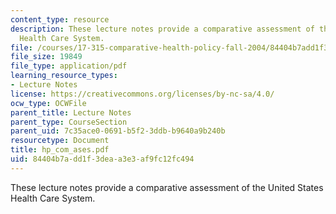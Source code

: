 ```yaml
---
content_type: resource
description: These lecture notes provide a comparative assessment of the United States
  Health Care System.
file: /courses/17-315-comparative-health-policy-fall-2004/84404b7add1f3deaa3e3af9fc12fc494_hp_com_ases.pdf
file_size: 19849
file_type: application/pdf
learning_resource_types:
- Lecture Notes
license: https://creativecommons.org/licenses/by-nc-sa/4.0/
ocw_type: OCWFile
parent_title: Lecture Notes
parent_type: CourseSection
parent_uid: 7c35ace0-0691-b5f2-3ddb-b9640a9b240b
resourcetype: Document
title: hp_com_ases.pdf
uid: 84404b7a-dd1f-3dea-a3e3-af9fc12fc494
---
```

These lecture notes provide a comparative assessment of the United States Health Care System.